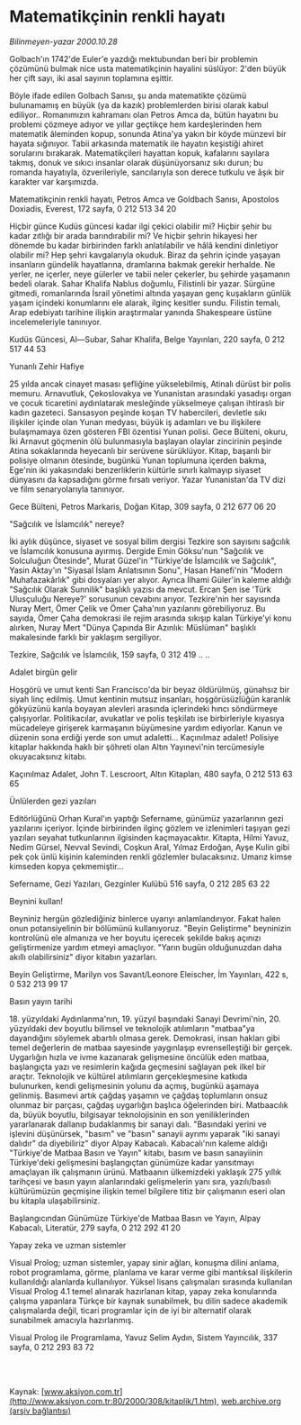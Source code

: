 # Matematikçinin renkli hayatı

*Bilinmeyen-yazar 2000.10.28*

<div>
 <p class="spot">
  Golbach'ın 1742'de Euler'e yazdığı mektubundan beri bir problemin çözümünü bulmak nice usta matematikçinin hayalini süslüyor: 2'den büyük her çift sayı, iki asal sayının  toplamına eşittir.
 </p>
 <p class="metin">
  Böyle ifade edilen Golbach Sanısı, şu anda matematikte çözümü bulunamamış en büyük (ya da kazık) problemlerden birisi olarak kabul ediliyor.. Romanımızın kahramanı olan Petros Amca da, bütün hayatını bu problemi çözmeye adıyor ve yıllar geçtikçe hem kardeşlerinden hem matematik âleminden kopup, sonunda Atina'ya yakın bir köyde münzevi bir hayata sığınıyor. Tabii arkasında matematik ile hayatın keşistiği ahiret sorularını bırakarak. Matematikçileri hayattan kopuk, kafalarını sayılara takmış, donuk ve sıkıcı insanlar olarak düşünüyorsanız sıkı durun; bu romanda hayatıyla, özverileriyle, sancılarıyla son derece tutkulu ve âşık bir karakter var karşımızda.
 </p>
 <p class="metin">
  Matematikçinin renkli hayatı, Petros Amca ve Goldbach Sanısı, Apostolos Doxiadis, Everest, 172 sayfa, 0 212 513 34 20
 </p>
 <p class="metin">
 </p>
 <p class="metin">
  Hiçbir günce Kudüs güncesi kadar ilgi çekici olabilir mi? Hiçbir şehir bu kadar zıtlığı bir arada barındırabilir mi? Ve hiçbir şehrin hikayesi her dönemde bu kadar birbirinden farklı anlatılabilir ve hâlâ kendini dinletiyor olabilir mi? Hep şehri kavgalarıyla okuduk. Biraz da şehrin içinde yaşayan insanların gündelik hayatlarına, dramlarına bakmak gerekir herhalde. Ne yerler, ne içerler, neye gülerler ve tabii neler çekerler, bu şehirde yaşamanın bedeli olarak. Sahar Khalifa Nablus doğumlu, Filistinli bir yazar. Sürgüne gitmedi, romanlarında İsrail yönetimi altında yaşayan genç kuşakların günlük yaşam içindeki konumlarını ele alarak, ilginç kesitler sundu. Filistin temalı, Arap edebiyatı tarihine ilişkin araştırmalar yanında Shakespeare üstüne incelemeleriyle tanınıyor.
 </p>
 <p class="metin">
  Kudüs Güncesi, Al—Subar, Sahar Khalifa, Belge Yayınları, 220 sayfa, 0 212 517 44 53
 </p>
 <p class="metin">
 </p>
 <p class="arabaslik">
  Yunanlı Zehir Hafiye
 </p>
 <p class="metin">
  25 yılda ancak cinayet masası şefliğine yükselebilmiş, Atinalı dürüst bir polis memuru. Arnavutluk, Çekoslovakya ve Yunanistan arasındaki yasadışı organ ve çocuk ticaretini aydınlatarak mesleğinde yükselmeye çalışan ihtiraslı bir kadın gazeteci. Sansasyon peşinde koşan TV habercileri, devletle sıkı ilişkiler içinde olan Yunan medyası, büyük iş adamları ve bu ilişkilere bulaşmamaya özen gösteren FBI özentisi Yunan polisi. Gece Bülteni, okuru, İki Arnavut göçmenin ölü bulunmasıyla başlayan olaylar zincirinin peşinde Atina sokaklarında heyecanlı bir serüvene sürüklüyor. Kitap, başarılı bir polisiye olmanın ötesinde, bugünkü Yunan toplumuna içerden bakma, Ege'nin iki yakasındaki benzerliklerin kültürle sınırlı kalmayıp siyaset dünyasını da kapsadığını görme fırsatı veriyor. Yazar Yunanistan'da TV dizi ve film senaryolarıyla tanınıyor.
 </p>
 <p class="metin">
  Gece Bülteni, Petros Markaris, Doğan Kitap, 309 sayfa, 0 212 677 06 20
 </p>
 <p class="metin">
 </p>
 <p class="arabaslik">
  "Sağcılık ve İslamcılık" nereye?
 </p>
 <p class="metin">
  İki aylık düşünce, siyaset ve sosyal bilim dergisi Tezkire son sayısını sağcılık ve İslamcılık konusuna ayırmış. Dergide Emin Göksu'nun "Sağcılık ve Solculuğun Ötesinde", Murat Güzel'in "Türkiye'de İslamcılık ve Sağcılık", Yasin Aktay'ın "Siyasal İslam Anlatısının Sonu", Hasan Hanefi'nin "Modern Muhafazakârlık" gibi dosyaları yer alıyor. Ayrıca İlhami Güler'in kaleme aldığı "Sağcılık Olarak Sunnilik" başlıklı yazısı da mevcut. Ercan Şen ise 'Türk Ulusçuluğu Nereye?' sorusunun cevabını arıyor. Tezkire'nin her sayısında Nuray Mert, Ömer Çelik ve Ömer Çaha'nın yazılarını görebiliyoruz. Bu sayıda, Ömer Çaha demokrasi ile rejim arasında sıkışıp kalan Türkiye'yi konu alırken, Nuray Mert "Dünya Çapında Bir Azınlık: Müslüman" başlıklı makalesinde farklı bir yaklaşım sergiliyor.
 </p>
 <p class="metin">
  Tezkire, Sağcılık ve İslamcılık, 159 sayfa, 0 312 419 .. ..
 </p>
 <p class="metin">
 </p>
 <p class="arabaslik">
  Adalet birgün gelir
 </p>
 <p class="metin">
  Hoşgörü ve umut kenti San Francisco'da bir beyaz öldürülmüş, günahsız bir siyah linç edilmiş. Umut kentinin mutsuz insanları, hoşgörüsüzlüğün karanlık gökyüzünü kanla boyayan alevleri arasında içlerindeki hıncı söndürmeye çalışıyorlar. Politikacılar, avukatlar ve polis teşkilatı ise birbirleriyle kıyasıya mücadeleye girişerek karmaşanın büyümesine yardım ediyorlar. Kanun ve düzenin sona erdiği yerde son umut adaletti... Kaçınılmaz adalet! Polisiye kitaplar hakkında haklı bir şöhreti olan Altın Yayınevi'nin tercümesiyle okuyacaksınız kitabı.
 </p>
 <p class="metin">
  Kaçınılmaz Adalet, John T. Lescroort, Altın Kitapları, 480 sayfa, 0 212 513 63 65
 </p>
 <p class="metin">
 </p>
 <p class="arabaslik">
  Ünlülerden gezi yazıları
 </p>
 <p class="metin">
  Editörlüğünü Orhan Kural'ın yaptığı Sefername, günümüz yazarlarının gezi yazılarını içeriyor. İçinde birbirinden ilginç gözlem ve izlenimleri taşıyan gezi yazıları seyahat tutkunlarının ilgisinden kaçmayacaktır. Kitapta, Hilmi Yavuz, Nedim Gürsel, Nevval Sevindi, Coşkun Aral, Yılmaz Erdoğan, Ayşe Kulin gibi pek çok ünlü kişinin kaleminden renkli gözlemler bulacaksınız. Umarız kimse kimseden kopya çekmemiştir...
 </p>
 <p class="metin">
  Sefername, Gezi Yazıları, Gezginler Kulübü 516 sayfa, 0 212 285 63 22
 </p>
 <p class="metin">
 </p>
 <p class="arabaslik">
  Beynini kullan!
 </p>
 <p class="metin">
  Beyniniz hergün gözlediğiniz binlerce uyarıyı anlamlandırıyor. Fakat halen onun potansiyelinin bir bölümünü kullanıyoruz. "Beyin Geliştirme" beyninizin kontrolünü ele almanıza ve her boyutu içerecek şekilde bakış açınızı geliştirmenize yardım etmeyi amaçlıyor. "Yarın bugün olduğunuzdan daha akıllı olabilirsiniz" diyor kitabın yazarları.
 </p>
 <p class="metin">
  Beyin Geliştirme, Marilyn vos Savant/Leonore Eleischer, İm Yayınları, 422 s, 0 532 213 99 17
 </p>
 <p class="metin">
 </p>
 <p class="arabaslik">
  Basın yayın tarihi
 </p>
 <p class="metin">
  18. yüzyıldaki Aydınlanma'nın, 19. yüzyıl başındaki Sanayi Devrimi'nin, 20. yüzyıldaki dev boyutlu bilimsel ve teknolojik atılımların "matbaa"ya dayandığını söylemek abartılı olmasa gerek. Demokrasi, insan hakları gibi temel değerlerin de matbaa sayesinde yaygınlaşıp evrenselleştiği bir gerçek. Uygarlığın hızla ve ivme kazanarak gelişmesine öncülük eden matbaa, başlangıçta yazı ve resimlerin kağıda geçmesini sağlayan pek ilkel bir araçtır. Teknolojik ve kültürel atılımların gerçekleşmesine katkıda bulunurken, kendi gelişmesinin yolunu da açmış, bugünkü aşamaya gelinmiş. Basımevi artık çağdaş yaşamın ve çağdaş toplumların onsuz olunmaz bir parçası, çağdaş uygarlığın başlıca öğelerinden biri. Matbaacılık da, büyük boyutlu, bilgisayar teknolojisinin en son yeniliklerinden yararlanarak dallanıp budaklanmış bir sanayi dalı. "Basındaki yerini ve işlevini düşünürsek, "basım" ve "basın" sanayii ayrımı yaparak "iki sanayi dalıdır" da diyebiliriz" diyor Alpay Kabacalı. Kabacalı'nın kaleme aldığı "Türkiye'de Matbaa Basın ve Yayın" kitabı, basım ve basın sanayiinin Türkiye'deki gelişmesini başlangıçtan günümüze kadar yansıtmayı amaçlayan ilk çalışmanın ürünü. Matbaanın ülkemizdeki yaklaşık 275 yıllık tarihçesi ve basın yayın alanlarındaki gelişmelerin yanı sıra, yazılı/basılı kültürümüzün geçmişine ilişkin temel bilgilere titiz bir çalışmanın eseri olan bu kitapla ulaşabilirsiniz.
 </p>
 <p class="metin">
  Başlangıcından Günümüze Türkiye'de Matbaa Basın ve Yayın, Alpay Kabacalı, Literatür, 279 sayfa, 0 212 292 41 20
 </p>
 <p class="metin">
 </p>
 <p class="arabaslik">
  Yapay zeka ve uzman sistemler
 </p>
 <p class="metin">
  Visual Prolog; uzman sistemler, yapay sinir ağları, konuşma dilini anlama, robot programlama, görme, planlama ve karar verme gibi mantıksal ilişkilerin kullanıldığı alanlarda kullanılıyor. Yüksel lisans çalışmaları sırasında kullanılan Visual Prolog 4.1 temel alınarak hazırlanan kitap, yapay zeka konularında çalışma yapanlara Türkçe bir kaynak sunabilmek, bu dilin sadece akademik çalışmalarda değil, ticari programlar için de iyi bir alternatif olarak sunabilmek amacıyla hazırlanmış.
 </p>
 <p class="metin">
  Visual Prolog ile Programlama, Yavuz Selim Aydın, Sistem Yayıncılık, 337 sayfa, 0 212 293 83 72
 </p>
 <p class="metin">
 </p>
 <br/>
 <br/>
</div>

Kaynak: [www.aksiyon.com.tr](http://www.aksiyon.com.tr:80/2000/308/kitaplik/1.htm), [web.archive.org (arşiv bağlantısı)](http://web.archive.org/web/20020429234451/http://www.aksiyon.com.tr:80/2000/308/kitaplik/1.htm)
